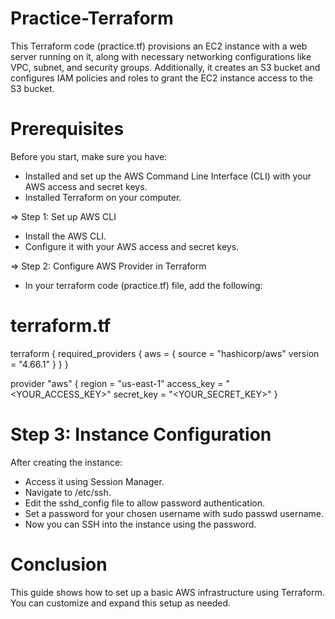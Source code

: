 # Practice-Terraform

This Terraform code (practice.tf) provisions an EC2 instance with a web server running on it, 
along with necessary networking configurations like VPC, subnet, and security groups. 
Additionally, it creates an S3 bucket and configures IAM policies and roles to grant the EC2 instance access to the S3 bucket.

# Prerequisites
Before you start, make sure you have:

- Installed and set up the AWS Command Line Interface (CLI) with your AWS access and secret keys.
- Installed Terraform on your computer.

=> Step 1: Set up AWS CLI
- Install the AWS CLI.
- Configure it with your AWS access and secret keys.

=> Step 2: Configure AWS Provider in Terraform
- In your terraform code (practice.tf) file, add the following:

# terraform.tf
terraform {
  required_providers {
    aws = {
      source  = "hashicorp/aws"
      version = "4.66.1"
    }
  }
}

provider "aws" {
  region     = "us-east-1"
  access_key = "<YOUR_ACCESS_KEY>"
  secret_key = "<YOUR_SECRET_KEY>"
}


# Step 3: Instance Configuration
After creating the instance:

- Access it using Session Manager.
- Navigate to /etc/ssh.
- Edit the sshd_config file to allow password authentication.
- Set a password for your chosen username with sudo passwd username.
- Now you can SSH into the instance using the password.

# Conclusion
This guide shows how to set up a basic AWS infrastructure using Terraform. You can customize and expand this setup as needed.
